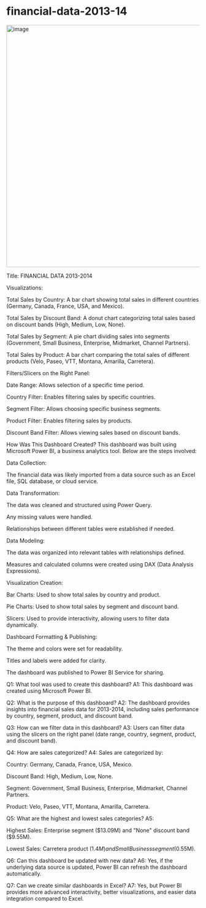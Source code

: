 # financial-data-2013-14
<img width="632" alt="image" src="https://github.com/user-attachments/assets/47c823aa-f0d5-47a3-9760-48ab76bc27fa" />

Title: FINANCIAL DATA 2013-2014

Visualizations:

Total Sales by Country: A bar chart showing total sales in different countries (Germany, Canada, France, USA, and Mexico).

Total Sales by Discount Band: A donut chart categorizing total sales based on discount bands (High, Medium, Low, None).

Total Sales by Segment: A pie chart dividing sales into segments (Government, Small Business, Enterprise, Midmarket, Channel Partners).

Total Sales by Product: A bar chart comparing the total sales of different products (Velo, Paseo, VTT, Montana, Amarilla, Carretera).

Filters/Slicers on the Right Panel:

Date Range: Allows selection of a specific time period.

Country Filter: Enables filtering sales by specific countries.

Segment Filter: Allows choosing specific business segments.

Product Filter: Enables filtering sales by products.

Discount Band Filter: Allows viewing sales based on discount bands.

How Was This Dashboard Created?
This dashboard was built using Microsoft Power BI, a business analytics tool. Below are the steps involved:

Data Collection:

The financial data was likely imported from a data source such as an Excel file, SQL database, or cloud service.

Data Transformation:

The data was cleaned and structured using Power Query.

Any missing values were handled.

Relationships between different tables were established if needed.

Data Modeling:

The data was organized into relevant tables with relationships defined.

Measures and calculated columns were created using DAX (Data Analysis Expressions).

Visualization Creation:

Bar Charts: Used to show total sales by country and product.

Pie Charts: Used to show total sales by segment and discount band.

Slicers: Used to provide interactivity, allowing users to filter data dynamically.

Dashboard Formatting & Publishing:

The theme and colors were set for readability.

Titles and labels were added for clarity.

The dashboard was published to Power BI Service for sharing.

Q1: What tool was used to create this dashboard?
A1: This dashboard was created using Microsoft Power BI.

Q2: What is the purpose of this dashboard?
A2: The dashboard provides insights into financial sales data for 2013-2014, including sales performance by country, segment, product, and discount band.

Q3: How can we filter data in this dashboard?
A3: Users can filter data using the slicers on the right panel (date range, country, segment, product, and discount band).

Q4: How are sales categorized?
A4: Sales are categorized by:

Country: Germany, Canada, France, USA, Mexico.

Discount Band: High, Medium, Low, None.

Segment: Government, Small Business, Enterprise, Midmarket, Channel Partners.

Product: Velo, Paseo, VTT, Montana, Amarilla, Carretera.

Q5: What are the highest and lowest sales categories?
A5:

Highest Sales: Enterprise segment ($13.09M) and "None" discount band ($9.55M).

Lowest Sales: Carretera product ($1.4M) and Small Business segment ($0.55M).

Q6: Can this dashboard be updated with new data?
A6: Yes, if the underlying data source is updated, Power BI can refresh the dashboard automatically.

Q7: Can we create similar dashboards in Excel?
A7: Yes, but Power BI provides more advanced interactivity, better visualizations, and easier data integration compared to Excel.
